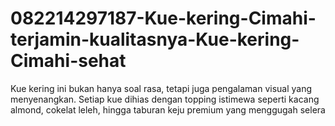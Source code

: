 # 082214297187-Kue-kering-Cimahi-terjamin-kualitasnya-Kue-kering-Cimahi-sehat
Kue kering ini bukan hanya soal rasa, tetapi juga pengalaman visual yang menyenangkan. Setiap kue dihias dengan topping istimewa seperti kacang almond, cokelat leleh, hingga taburan keju premium yang menggugah selera
